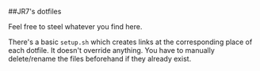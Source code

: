##JR7's dotfiles

Feel free to steel whatever you find here.

There's a basic `setup.sh` which creates links at the corresponding place of
each dotfile. It doesn't override anything. You have to manually delete/rename
the files beforehand if they already exist.
